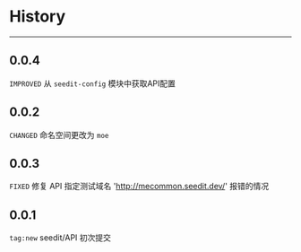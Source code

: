 # History

---
## 0.0.4

`IMPROVED` 从 `seedit-config` 模块中获取API配置

## 0.0.2
`CHANGED` 命名空间更改为 `moe`


## 0.0.3
`FIXED` 修复 API 指定测试域名 'http://mecommon.seedit.dev/' 报错的情况

## 0.0.1

`tag:new` seedit/API 初次提交




